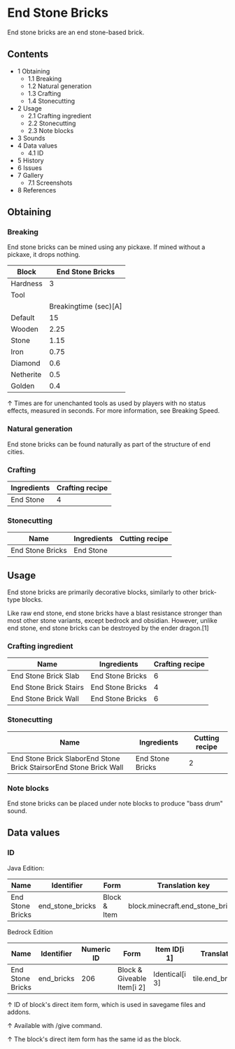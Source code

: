 # End Stone Bricks
End stone bricks are an end stone-based brick.

## Contents
- 1 Obtaining
	- 1.1 Breaking
	- 1.2 Natural generation
	- 1.3 Crafting
	- 1.4 Stonecutting
- 2 Usage
	- 2.1 Crafting ingredient
	- 2.2 Stonecutting
	- 2.3 Note blocks
- 3 Sounds
- 4 Data values
	- 4.1 ID
- 5 History
- 6 Issues
- 7 Gallery
	- 7.1 Screenshots
- 8 References

## Obtaining
### Breaking
End stone bricks can be mined using any pickaxe. If mined without a pickaxe, it drops nothing.

| Block     | End Stone Bricks      |
|-----------|-----------------------|
| Hardness  | 3                     |
| Tool      |                       |
|           | Breakingtime (sec)[A] |
| Default   | 15                    |
| Wooden    | 2.25                  |
| Stone     | 1.15                  |
| Iron      | 0.75                  |
| Diamond   | 0.6                   |
| Netherite | 0.5                   |
| Golden    | 0.4                   |


↑ Times are for unenchanted tools as used by players with no status effects, measured in seconds. For more information, see Breaking Speed.


### Natural generation
End stone bricks can be found naturally as part of the structure of end cities.

### Crafting
| Ingredients | Crafting recipe |
|-------------|-----------------|
| End Stone   | 4               |

### Stonecutting
| Name             | Ingredients | Cutting recipe |
|------------------|-------------|----------------|
| End Stone Bricks | End Stone   |                |

## Usage
End stone bricks are primarily decorative blocks, similarly to other brick-type blocks.

Like raw end stone, end stone bricks have a blast resistance stronger than most other stone variants, except bedrock and obsidian. However, unlike end stone, end stone bricks can be destroyed by the ender dragon.[1]

### Crafting ingredient
| Name                   | Ingredients      | Crafting recipe |
|------------------------|------------------|-----------------|
| End Stone Brick Slab   | End Stone Bricks | 6               |
| End Stone Brick Stairs | End Stone Bricks | 4               |
| End Stone Brick Wall   | End Stone Bricks | 6               |

### Stonecutting
| Name                                                               | Ingredients      | Cutting recipe |
|--------------------------------------------------------------------|------------------|----------------|
| End Stone Brick SlaborEnd Stone Brick StairsorEnd Stone Brick Wall | End Stone Bricks | 2              |

### Note blocks
End stone bricks can be placed under note blocks to produce "bass drum" sound.

## Data values
### ID
Java Edition:

| Name             | Identifier       | Form         | Translation key                  |
|------------------|------------------|--------------|----------------------------------|
| End Stone Bricks | end_stone_bricks | Block & Item | block.minecraft.end_stone_bricks |

Bedrock Edition

| Name             | Identifier | Numeric ID | Form                       | Item ID[i 1]   | Translation key      |
|------------------|------------|------------|----------------------------|----------------|----------------------|
| End Stone Bricks | end_bricks | 206        | Block & Giveable Item[i 2] | Identical[i 3] | tile.end_bricks.name |


↑ ID of block's direct item form, which is used in savegame files and addons.

↑ Available with /give command.

↑ The block's direct item form has the same id as the block.



